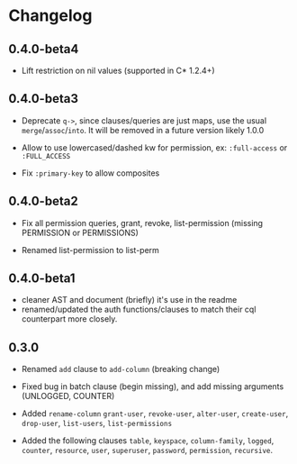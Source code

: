 # Changelog

## 0.4.0-beta4

* Lift restriction on nil values (supported in C* 1.2.4+)

## 0.4.0-beta3

* Deprecate `q->`, since clauses/queries are just maps, use the usual
  `merge`/`assoc`/`into`. It will be removed in a future version likely 1.0.0

* Allow to use lowercased/dashed kw for permission, ex: `:full-access`
  or `:FULL_ACCESS`

* Fix `:primary-key` to allow composites

## 0.4.0-beta2

* Fix all permission queries, grant, revoke, list-permission (missing
  PERMISSION or PERMISSIONS)

* Renamed list-permission to list-perm

## 0.4.0-beta1

* cleaner AST and document (briefly) it's use in the readme
* renamed/updated the auth functions/clauses to match their cql
  counterpart more closely.

## 0.3.0

* Renamed `add` clause to `add-column` (breaking change)

* Fixed bug in batch clause (begin missing), and add missing arguments
  (UNLOGGED, COUNTER)

* Added `rename-column` `grant-user`, `revoke-user`, `alter-user`, `create-user`,
`drop-user`, `list-users`, `list-permissions`

* Added the following clauses `table`, `keyspace`, `column-family`,
  `logged`, `counter`, `resource`, `user`, `superuser`, `password`,
  `permission`, `recursive`.

